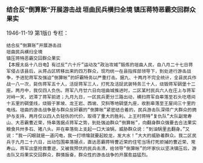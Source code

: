 ### 结合反“倒算账”开展游击战  垣曲民兵横扫全境  镇压蒋特恶霸交回群众果实

1946-11-19
第1版()
专栏：

    结合反“倒算账”开展游击战
    垣曲民兵横扫全境
    镇压蒋特恶霸交回群众果实
    【本报太岳十八日电】有过反“六十斤”运动及“政治攻城”锻炼的垣曲人民，自八月二十七日蒋军侵占该县后，从蒋占区转移出来的四万群众，现均统一在县指挥部领导下，到处进行游击战争，予进犯蒋军及强迫“倒算帐”的奸霸特务以严重打击。据九、十两月不完全统计，全县民兵作战一八一次，毙伤蒋军五十人，活捉蒋军三人，打死及活捉武装特务三十人，烧毁蒋军碉堡十二座。两月中，我仅四人负伤。蒋军八月廿六日向垣曲城推进时，二区某村民兵六人在庄上与蒋军对峙一天，迟滞了蒋军前进；九月九日，一区民兵更分三路出动，横扫蒋军自皋落至石头圪塔间十五里的碉堡线，烧毁于家坡、龙王岩、西坡、交斜等地碉堡九座，收割皋落至王屋间三十里的电线。垣曲的游击战争是与群众反奸霸的“倒算帐”紧密结合着的，民兵游击队深得广大群众的拥护与支持，两月仅以四人负轻伤的代价，取得了重大的胜利。上王村蒋特“复仇队”大队副常寿山、大恶霸曹近荣，恃皋落据点蒋军之势，到处强迫群众“倒算帐”，向翻身群众强要去合法果实粮食共卅多石、猪八头。并在皋落街上支起一口大油锅，威胁群众说：“到油锅里去翻身。”又说：“我一闪眼就是一道闪电，我一打喷嚏就要起蛟龙，发大水！”大大的威胁着群众。我二区民兵于九月二十六日，出动包围皋落据点，直达恶霸蒋特曹近荣的住宅当场打死拒捕的曹近荣、常寿山，蒋军出堡抢救曹逆，又被我预伏的民兵击溃，给领导“倒算帐”的坏家伙以坚决镇压后，游击队又将果实交回群众，群情振奋，群众性的游击战争的开展愈益猛烈。
